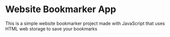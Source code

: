 <h1>Website Bookmarker App</h1>

This is a simple website bookmarker project made with JavaScript that uses HTML web storage to save your bookmarks

